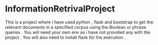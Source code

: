 # InformationRetrivalProject
This is a project where i have used python , flask and bootstrap to get the relevant documents in a specified corpus using the Boolean or  phrase queries . 
You will need your own env as i have not provided any with the project . You will also need to install flask for the execution .
